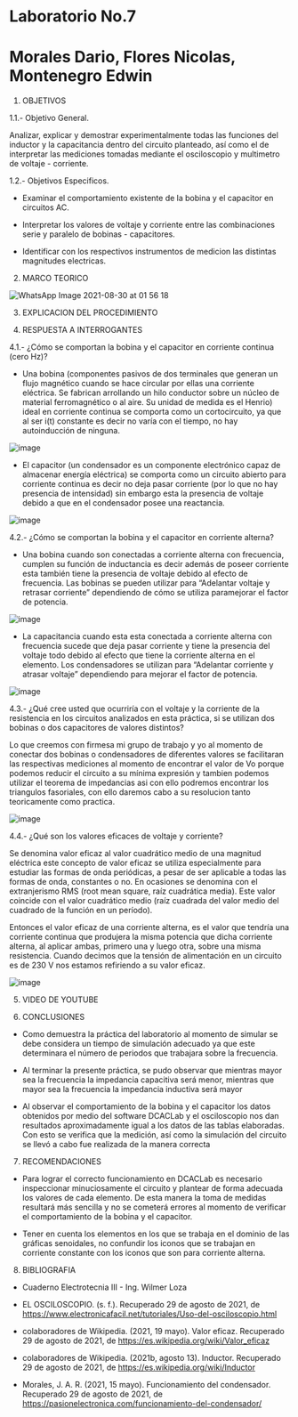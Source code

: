 # Laboratorio No.7

# Morales Dario, Flores Nicolas, Montenegro Edwin

1. OBJETIVOS

1.1.- Objetivo General.

Analizar, explicar y demostrar experimentalmente todas las funciones del inductor y la capacitancia dentro del circuito planteado, así como el de interpretar las mediciones tomadas mediante el osciloscopio y multimetro de voltaje - corriente.

1.2.- Objetivos Especificos.

- Examinar el comportamiento existente de la bobina y el capacitor en circuitos AC.

- Interpretar los valores de voltaje y corriente entre las combinaciones serie y paralelo de bobinas - capacitores.

- Identificar con los respectivos instrumentos de medicion las distintas magnitudes electricas.

2. MARCO TEORICO

![WhatsApp Image 2021-08-30 at 01 56 18](https://user-images.githubusercontent.com/85144847/131298408-4ec28c5c-b8f0-4afc-98bb-6c3de35355c5.jpeg)

3. EXPLICACION DEL PROCEDIMIENTO



4. RESPUESTA A INTERROGANTES

4.1.- ¿Cómo se comportan la bobina y el capacitor en corriente continua (cero Hz)?

- Una bobina (componentes pasivos de dos terminales que generan un flujo magnético cuando se hace circular por ellas una corriente eléctrica. Se fabrican arrollando un hilo conductor sobre un núcleo de material ferromagnético o al aire. Su unidad de medida es el Henrio) ideal en corriente continua se comporta como un cortocircuito, ya que al ser i(t) constante es decir no varía con el tiempo, no hay autoinducción de ninguna.

![image](https://user-images.githubusercontent.com/85144847/131303750-7cb3a919-a6d8-4305-a536-9fe76ed11c1e.png)

- El capacitor (un condensador es un componente electrónico capaz de almacenar energía eléctrica) se comporta como un circuito abierto para corriente continua es decir no deja pasar corriente (por lo que no hay presencia de intensidad) sin embargo esta la presencia de voltaje debido a que en el condensador posee una reactancia.

![image](https://user-images.githubusercontent.com/85144847/131303610-75d8fd22-4772-40bf-84d8-be9deaf05734.png)

4.2.- ¿Cómo se comportan la bobina y el capacitor en corriente alterna?

- Una bobina cuando son conectadas a corriente alterna con frecuencia, cumplen su función de inductancia es decir además de poseer corriente esta también tiene la presencia de voltaje debido al efecto de frecuencia. Las bobinas se pueden utilizar para “Adelantar voltaje y retrasar corriente” dependiendo de cómo se utiliza paramejorar el factor de potencia.

![image](https://user-images.githubusercontent.com/85144847/131304633-71cc29a3-1935-44d8-b030-2361fc4bc8a5.png)

- La capacitancia cuando esta esta conectada a corriente alterna con frecuencia sucede que deja pasar corriente y tiene la presencia del voltaje todo debido al efecto que tiene la corriente alterna en el elemento. Los condensadores se utilizan para “Adelantar corriente y atrasar voltaje” dependiendo para mejorar el factor de potencia.

![image](https://user-images.githubusercontent.com/85144847/131304696-76bb573c-db9f-4d8e-a113-6b861f840876.png)

4.3.- ¿Qué cree usted que ocurriría con el voltaje  y la corriente de la resistencia en los circuitos analizados en esta práctica, si se utilizan dos bobinas o dos capacitores de valores distintos?

Lo que creemos con firmesa mi grupo de trabajo y yo al momento de conectar dos bobinas o condensadores de diferentes valores se facilitaran las respectivas mediciones al momento de encontrar el valor de Vo porque podemos reducir el circuito a su mínima expresión y tambien podemos utilizar el teorema de  impedancias asi con ello podremos encontrar los triangulos fasoriales, con ello daremos cabo a su resolucion tanto teoricamente como practica.

![image](https://user-images.githubusercontent.com/85144847/131305429-c4231a01-be57-438e-86ae-10bb410c7f67.png)

4.4.- ¿Qué son los valores eficaces de voltaje y corriente?

Se denomina valor eficaz al valor cuadrático medio de una magnitud eléctrica este concepto de valor eficaz se utiliza especialmente para estudiar las formas de onda periódicas, a pesar de ser aplicable a todas las formas de onda, constantes o no. En ocasiones se denomina con el extranjerismo RMS (root mean square, raíz cuadrática media). Este valor coincide con el valor cuadrático medio (raíz cuadrada del valor medio del cuadrado de la función en un período).
  
Entonces el valor eficaz de una corriente alterna, es el valor que tendría una corriente continua que produjera la misma potencia que dicha corriente alterna, al aplicar ambas, primero una y luego otra, sobre una misma resistencia. Cuando decimos que la tensión de alimentación en un circuito es de 230 V nos estamos refiriendo a su valor eficaz.

![image](https://user-images.githubusercontent.com/85144847/131301235-a95aad46-242d-4cca-864e-b85c8e77d8eb.png)

5. VIDEO DE YOUTUBE



6. CONCLUSIONES

- Como demuestra la práctica del laboratorio al momento de simular se debe considera un tiempo de simulación adecuado ya que este determinara el número de periodos que trabajara sobre la frecuencia.

- Al terminar la presente práctica, se pudo observar que mientras mayor sea la frecuencia la impedancia capacitiva será menor, mientras que mayor sea la frecuencia la impedancia inductiva será mayor

- Al observar el comportamiento de la bobina y el capacitor los datos obtenidos por medio del software DCACLab y el osciloscopio nos dan resultados aproximadamente igual a los datos de las tablas elaboradas. Con esto se verifica que la medición, así como la simulación del circuito se llevó a cabo fue realizada de la manera correcta

7. RECOMENDACIONES

- Para lograr el correcto funcionamiento en DCACLab es necesario inspeccionar minuciosamente el circuito y plantear de forma adecuada los valores de cada elemento. De esta manera la toma de medidas resultará más sencilla y no se cometerá errores al momento de verificar el comportamiento de la bobina y el capacitor.

- Tener en cuenta los elementos en los que se trabaja en el dominio de las gráficas senoidales, no confundir los iconos que se trabajan en corriente constante con los iconos que son para corriente alterna.  

8. BIBLIOGRAFIA

- Cuaderno Electrotecnia III - Ing. Wilmer Loza

- EL OSCILOSCOPIO. (s. f.). Recuperado 29 de agosto de 2021, de https://www.electronicafacil.net/tutoriales/Uso-del-osciloscopio.html

- colaboradores de Wikipedia. (2021, 19 mayo). Valor eficaz. Recuperado 29 de agosto de 2021, de https://es.wikipedia.org/wiki/Valor_eficaz

- colaboradores de Wikipedia. (2021b, agosto 13). Inductor. Recuperado 29 de agosto de 2021, de https://es.wikipedia.org/wiki/Inductor

- Morales, J. A. R. (2021, 15 mayo). Funcionamiento del condensador. Recuperado 29 de agosto de 2021, de https://pasionelectronica.com/funcionamiento-del-condensador/














